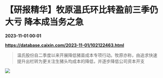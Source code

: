 # 【研报精华】牧原温氏环比转盈前三季仍大亏 降本成当务之急

**2023-11-01 00:01**

**https://database.caixin.com/2023-11-01/102122463.html**

> 温氏股份自二季度以来开展降低猪苗成本专项行动。牧原亦称，由追求快速提升出栏转为更关注生猪头均成本的降低，并逐步降低公司资本开支

  

![](https://img.caixin.com/2023-11-01/169879672156156_840_560.jpg)
